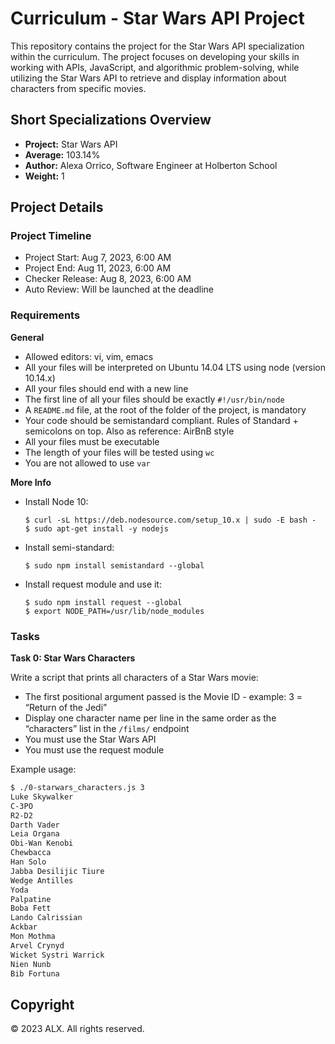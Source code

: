 # Curriculum - Star Wars API Project

This repository contains the project for the Star Wars API specialization within the curriculum. The project focuses on developing your skills in working with APIs, JavaScript, and algorithmic problem-solving, while utilizing the Star Wars API to retrieve and display information about characters from specific movies.

## Short Specializations Overview

- **Project:** Star Wars API
- **Average:** 103.14%
- **Author:** Alexa Orrico, Software Engineer at Holberton School
- **Weight:** 1

## Project Details

### Project Timeline

- Project Start: Aug 7, 2023, 6:00 AM
- Project End: Aug 11, 2023, 6:00 AM
- Checker Release: Aug 8, 2023, 6:00 AM
- Auto Review: Will be launched at the deadline

### Requirements

**General**

- Allowed editors: vi, vim, emacs
- All your files will be interpreted on Ubuntu 14.04 LTS using node (version 10.14.x)
- All your files should end with a new line
- The first line of all your files should be exactly `#!/usr/bin/node`
- A `README.md` file, at the root of the folder of the project, is mandatory
- Your code should be semistandard compliant. Rules of Standard + semicolons on top. Also as reference: AirBnB style
- All your files must be executable
- The length of your files will be tested using `wc`
- You are not allowed to use `var`

**More Info**

- Install Node 10:
  ```
  $ curl -sL https://deb.nodesource.com/setup_10.x | sudo -E bash -
  $ sudo apt-get install -y nodejs
  ```
- Install semi-standard:
  ```
  $ sudo npm install semistandard --global
  ```
- Install request module and use it:
  ```
  $ sudo npm install request --global
  $ export NODE_PATH=/usr/lib/node_modules
  ```

### Tasks

**Task 0: Star Wars Characters**

Write a script that prints all characters of a Star Wars movie:

- The first positional argument passed is the Movie ID - example: 3 = “Return of the Jedi”
- Display one character name per line in the same order as the “characters” list in the `/films/` endpoint
- You must use the Star Wars API
- You must use the request module

Example usage:

```sh
$ ./0-starwars_characters.js 3
Luke Skywalker
C-3PO
R2-D2
Darth Vader
Leia Organa
Obi-Wan Kenobi
Chewbacca
Han Solo
Jabba Desilijic Tiure
Wedge Antilles
Yoda
Palpatine
Boba Fett
Lando Calrissian
Ackbar
Mon Mothma
Arvel Crynyd
Wicket Systri Warrick
Nien Nunb
Bib Fortuna
```

## Copyright

&copy; 2023 ALX. All rights reserved.
